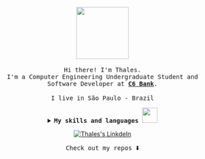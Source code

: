 <p align="center">
  <img src="https://media.giphy.com/media/dZig4Lr04CCNHVL4yz/source.gif" width="120px">
  <br><br>
  <samp>Hi there! I'm Thales.</samp>
  <br>
  <samp>
    I'm a Computer Engineering Undergraduate Student and Software Developer at <b><a href="https://www.c6bank.com.br/">C6 Bank</a></b>.
  </samp>
  <br><br>
  <samp>
    I live in São Paulo - Brazil
  </samp>
</p>

<details align="center">
  <summary>
    <b>
      <samp>
        My skills and languages <img src="https://media.giphy.com/media/WUlplcMpOCEmTGBtBW/giphy.gif" width="35px">
      </samp>
    </b>
  </summary>
  <br>
  <samp>
    <p align="center">
      <img title="Kotlin" src="https://user-images.githubusercontent.com/40672950/88488535-25700900-cf64-11ea-805d-9e902c3d4924.png" width="40">
      <img title="Ruby on Rails" src="https://media.giphy.com/media/kfXrtk6acOqGvxtmbA/source.gif" width="50">
      <img title="Javascript" src="https://media3.giphy.com/media/ln7z2eWriiQAllfVcn/200w.webp" width="50">
      <img title="Python" src="https://i.giphy.com/media/LMt9638dO8dftAjtco/200.webp" width="50">
      <img title="Typescript" src="https://user-images.githubusercontent.com/40672950/88488335-f6a56300-cf62-11ea-9367-4dfe2060e09b.png" width="45">
      <img title="Reactjs" src="https://i.giphy.com/media/eNAsjO55tPbgaor7ma/200w.webp" width="50">
      <img title="AWS" src="https://raw.githubusercontent.com/Thomas-George-T/Thomas-George-T/master/assets/aws.svg" width="60" height="40" />
      <img title="Kafka" src="https://user-images.githubusercontent.com/40672950/111212976-0c799e00-85af-11eb-8e38-a4a74e91768c.png" width="90" height="50" />
    </p>
  </samp>
</details>

<p align="center">
  <a href="https://www.linkedin.com/in/thales-pereira-jesus/">
    <img alt="Thales's LinkdeIn" src="https://img.icons8.com/material-outlined/30/000000/linkedin.png" />
  </a>
</p>
<p align="center">
  <samp>Check out my repos </samp> ⬇️
</p>

<!--
<a href= "https://dev.to/ari_hacks">
  <img alt="Thales's Dev" src="https://img.icons8.com/windows/32/000000/dev.png"/>
</a>
<a href= "https://twitter.com/ari_hacks">
  <img alt="Thales's Medium" src="https://img.icons8.com/material-outlined/30/000000/medium.png"/>
</a>
-->
